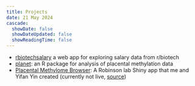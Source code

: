 ```yaml
---
title: Projects
date: 21 May 2024
cascade:
  showDate: false
  showDateUpdated: false
  showReadingTime: false
---
```


- [rbiotechsalary](https://www.victoryuan.com/rbiotechsalary/) a web app for exploring salary data from r/biotech
- [planet](/planet): an R package for analysis of placental methylation data
- [Placental Methylome Browser](https://robinsonlab.shinyapps.io/Placental_Methylome_Browser/): A Robinson lab Shiny app that me and Yifan Yin created (currently not live, [source](https://github.com/Yifan-Yin/DMR-Project/tree/master))